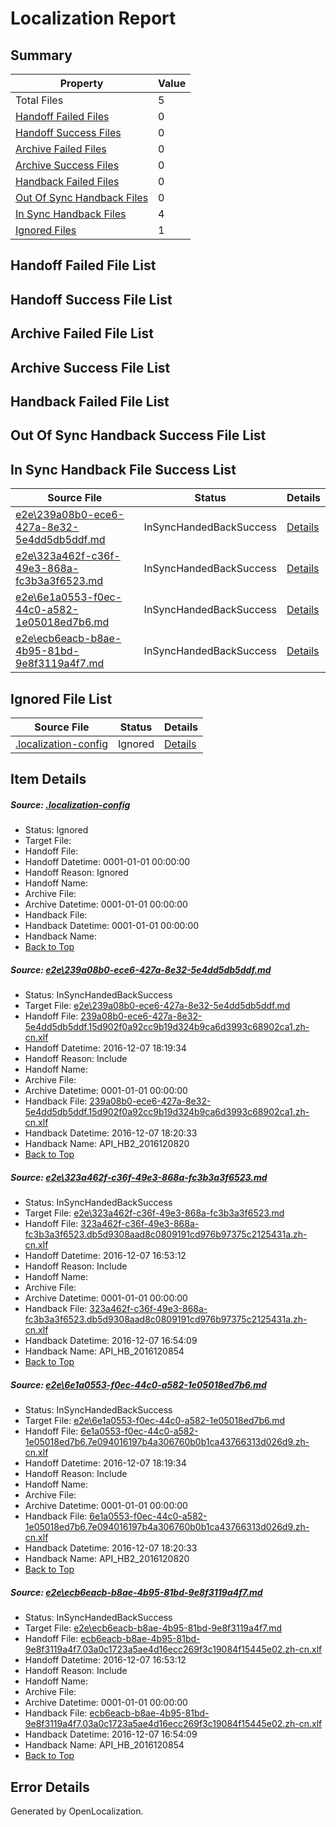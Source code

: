 # <a name='report-top'></a> Localization Report

## Summary
 Property | Value 
 -------- | ----- 
 Total Files | 5
[ Handoff Failed Files ](#handoff-failed-list)| 0
[ Handoff Success Files ](#handoff-success-list)| 0
[ Archive Failed Files ](#archive-failed-list)| 0
[ Archive Success Files ](#archive-success-list)| 0
[ Handback Failed Files ](#handback-failed-list)| 0
[ Out Of Sync Handback Files ](#outofsync-handback-success-list)| 0
[ In Sync Handback Files ](#insync-handback-success-list)| 4
[ Ignored Files ](#ignored-list)| 1

## <a name='handoff-failed-list'></a> Handoff Failed File List

## <a name='handoff-success-list'></a> Handoff Success File List

## <a name='archive-failed-list'></a> Archive Failed File List

## <a name='archive-success-list'></a> Archive Success File List

## <a name='handback-failed-list'></a> Handback Failed File List

## <a name='outofsync-handback-success-list'></a> Out Of Sync Handback Success File List

## <a name='insync-handback-success-list'></a> In Sync Handback File Success List
 Source File | Status | Details 
 ----------- | ------ | ------- 
 [e2e\239a08b0-ece6-427a-8e32-5e4dd5db5ddf.md](https://github.com/OpenLocalizationTestOrg/ol-test0/blob/e09a57838f6bf37b0d0a3100d931426505de359d/e2e/239a08b0-ece6-427a-8e32-5e4dd5db5ddf.md) | InSyncHandedBackSuccess | [Details](#63c8837d8f9022383f6d2c3a0212c2e3c46c4ac91)
 [e2e\323a462f-c36f-49e3-868a-fc3b3a3f6523.md](https://github.com/OpenLocalizationTestOrg/ol-test0/blob/70442f9be640adc2b130e59bc9e81f2090c14720/e2e/323a462f-c36f-49e3-868a-fc3b3a3f6523.md) | InSyncHandedBackSuccess | [Details](#e5ec2726f2b5c4d42bd641c731cac870da71eea52)
 [e2e\6e1a0553-f0ec-44c0-a582-1e05018ed7b6.md](https://github.com/OpenLocalizationTestOrg/ol-test0/blob/e09a57838f6bf37b0d0a3100d931426505de359d/e2e/6e1a0553-f0ec-44c0-a582-1e05018ed7b6.md) | InSyncHandedBackSuccess | [Details](#66959ddb6985ae471c60ac0802ecff3bf1c91a703)
 [e2e\ecb6eacb-b8ae-4b95-81bd-9e8f3119a4f7.md](https://github.com/OpenLocalizationTestOrg/ol-test0/blob/70442f9be640adc2b130e59bc9e81f2090c14720/e2e/ecb6eacb-b8ae-4b95-81bd-9e8f3119a4f7.md) | InSyncHandedBackSuccess | [Details](#c16f7003820fa6fcab2bf3864bc18503a48268174)

## <a name='ignored-list'></a> Ignored File List
 Source File | Status | Details 
 ----------- | ------ | ------- 
 [.localization-config](https://github.com/OpenLocalizationTestOrg/ol-test0/blob/e09a57838f6bf37b0d0a3100d931426505de359d/.localization-config) | Ignored | [Details](#c268a05ecaa7ec85942ed632c29928ee5bd6da8d0)

## Item Details
##### <a name='c268a05ecaa7ec85942ed632c29928ee5bd6da8d0'></a> Source: [.localization-config](https://github.com/OpenLocalizationTestOrg/ol-test0/blob/e09a57838f6bf37b0d0a3100d931426505de359d/.localization-config)
* Status: Ignored
* Target File: 
* Handoff File: 
* Handoff Datetime: 0001-01-01 00:00:00
* Handoff Reason: Ignored
* Handoff Name: 
* Archive File: 
* Archive Datetime: 0001-01-01 00:00:00
* Handback File: 
* Handback Datetime: 0001-01-01 00:00:00
* Handback Name: 
* [Back to Top](#report-top)

##### <a name='63c8837d8f9022383f6d2c3a0212c2e3c46c4ac91'></a> Source: [e2e\239a08b0-ece6-427a-8e32-5e4dd5db5ddf.md](https://github.com/OpenLocalizationTestOrg/ol-test0/blob/e09a57838f6bf37b0d0a3100d931426505de359d/e2e/239a08b0-ece6-427a-8e32-5e4dd5db5ddf.md)
* Status: InSyncHandedBackSuccess
* Target File: [e2e\239a08b0-ece6-427a-8e32-5e4dd5db5ddf.md](https://github.com/OpenLocalizationTestOrg/ol-test0-zhcn/blob/26928711c4d69ae0606c5123197108d2152863e0/e2e/239a08b0-ece6-427a-8e32-5e4dd5db5ddf.md)
* Handoff File: [239a08b0-ece6-427a-8e32-5e4dd5db5ddf.15d902f0a92cc9b19d324b9ca6d3993c68902ca1.zh-cn.xlf](https://github.com/OpenLocalizationTestOrg/ol-test0-handoff/blob/ba67db3836621f5586457972440ec0ec171834b0/ol-handoff/OpenLocalizationTestOrg/ol-test0-zhcn/qimu/ht/239a08b0-ece6-427a-8e32-5e4dd5db5ddf.15d902f0a92cc9b19d324b9ca6d3993c68902ca1.zh-cn.xlf)
* Handoff Datetime: 2016-12-07 18:19:34
* Handoff Reason: Include
* Handoff Name: 
* Archive File: 
* Archive Datetime: 0001-01-01 00:00:00
* Handback File: [239a08b0-ece6-427a-8e32-5e4dd5db5ddf.15d902f0a92cc9b19d324b9ca6d3993c68902ca1.zh-cn.xlf](https://github.com/OpenLocalizationTestOrg/ol-test0-handback/blob/07a1d7dd7142511b3b43462bef5c8b3ac059c843/ol-handback/OpenLocalizationTestOrg/ol-test0-zhcn/qimu/ht/239a08b0-ece6-427a-8e32-5e4dd5db5ddf.15d902f0a92cc9b19d324b9ca6d3993c68902ca1.zh-cn.xlf)
* Handback Datetime: 2016-12-07 18:20:33
* Handback Name: API_HB2_2016120820
* [Back to Top](#report-top)

##### <a name='e5ec2726f2b5c4d42bd641c731cac870da71eea52'></a> Source: [e2e\323a462f-c36f-49e3-868a-fc3b3a3f6523.md](https://github.com/OpenLocalizationTestOrg/ol-test0/blob/70442f9be640adc2b130e59bc9e81f2090c14720/e2e/323a462f-c36f-49e3-868a-fc3b3a3f6523.md)
* Status: InSyncHandedBackSuccess
* Target File: [e2e\323a462f-c36f-49e3-868a-fc3b3a3f6523.md](https://github.com/OpenLocalizationTestOrg/ol-test0-zhcn/blob/27b0dfee00deed575a968a70033be77fc527bb1c/e2e/323a462f-c36f-49e3-868a-fc3b3a3f6523.md)
* Handoff File: [323a462f-c36f-49e3-868a-fc3b3a3f6523.db5d9308aad8c0809191cd976b97375c2125431a.zh-cn.xlf](https://github.com/OpenLocalizationTestOrg/ol-test0-handoff/blob/7770c05073dd71815caf93ce9a21e7e513ab9fd6/ol-handoff/OpenLocalizationTestOrg/ol-test0-zhcn/qimu/ht/323a462f-c36f-49e3-868a-fc3b3a3f6523.db5d9308aad8c0809191cd976b97375c2125431a.zh-cn.xlf)
* Handoff Datetime: 2016-12-07 16:53:12
* Handoff Reason: Include
* Handoff Name: 
* Archive File: 
* Archive Datetime: 0001-01-01 00:00:00
* Handback File: [323a462f-c36f-49e3-868a-fc3b3a3f6523.db5d9308aad8c0809191cd976b97375c2125431a.zh-cn.xlf](https://github.com/OpenLocalizationTestOrg/ol-test0-handback/blob/b342f6a72af161715bb41f1054631d41a52ceb98/ol-handback/OpenLocalizationTestOrg/ol-test0-zhcn/qimu/ht/323a462f-c36f-49e3-868a-fc3b3a3f6523.db5d9308aad8c0809191cd976b97375c2125431a.zh-cn.xlf)
* Handback Datetime: 2016-12-07 16:54:09
* Handback Name: API_HB_2016120854
* [Back to Top](#report-top)

##### <a name='66959ddb6985ae471c60ac0802ecff3bf1c91a703'></a> Source: [e2e\6e1a0553-f0ec-44c0-a582-1e05018ed7b6.md](https://github.com/OpenLocalizationTestOrg/ol-test0/blob/e09a57838f6bf37b0d0a3100d931426505de359d/e2e/6e1a0553-f0ec-44c0-a582-1e05018ed7b6.md)
* Status: InSyncHandedBackSuccess
* Target File: [e2e\6e1a0553-f0ec-44c0-a582-1e05018ed7b6.md](https://github.com/OpenLocalizationTestOrg/ol-test0-zhcn/blob/26928711c4d69ae0606c5123197108d2152863e0/e2e/6e1a0553-f0ec-44c0-a582-1e05018ed7b6.md)
* Handoff File: [6e1a0553-f0ec-44c0-a582-1e05018ed7b6.7e094016197b4a306760b0b1ca43766313d026d9.zh-cn.xlf](https://github.com/OpenLocalizationTestOrg/ol-test0-handoff/blob/ba67db3836621f5586457972440ec0ec171834b0/ol-handoff/OpenLocalizationTestOrg/ol-test0-zhcn/qimu/ht/6e1a0553-f0ec-44c0-a582-1e05018ed7b6.7e094016197b4a306760b0b1ca43766313d026d9.zh-cn.xlf)
* Handoff Datetime: 2016-12-07 18:19:34
* Handoff Reason: Include
* Handoff Name: 
* Archive File: 
* Archive Datetime: 0001-01-01 00:00:00
* Handback File: [6e1a0553-f0ec-44c0-a582-1e05018ed7b6.7e094016197b4a306760b0b1ca43766313d026d9.zh-cn.xlf](https://github.com/OpenLocalizationTestOrg/ol-test0-handback/blob/07a1d7dd7142511b3b43462bef5c8b3ac059c843/ol-handback/OpenLocalizationTestOrg/ol-test0-zhcn/qimu/ht/6e1a0553-f0ec-44c0-a582-1e05018ed7b6.7e094016197b4a306760b0b1ca43766313d026d9.zh-cn.xlf)
* Handback Datetime: 2016-12-07 18:20:33
* Handback Name: API_HB2_2016120820
* [Back to Top](#report-top)

##### <a name='c16f7003820fa6fcab2bf3864bc18503a48268174'></a> Source: [e2e\ecb6eacb-b8ae-4b95-81bd-9e8f3119a4f7.md](https://github.com/OpenLocalizationTestOrg/ol-test0/blob/70442f9be640adc2b130e59bc9e81f2090c14720/e2e/ecb6eacb-b8ae-4b95-81bd-9e8f3119a4f7.md)
* Status: InSyncHandedBackSuccess
* Target File: [e2e\ecb6eacb-b8ae-4b95-81bd-9e8f3119a4f7.md](https://github.com/OpenLocalizationTestOrg/ol-test0-zhcn/blob/27b0dfee00deed575a968a70033be77fc527bb1c/e2e/ecb6eacb-b8ae-4b95-81bd-9e8f3119a4f7.md)
* Handoff File: [ecb6eacb-b8ae-4b95-81bd-9e8f3119a4f7.03a0c1723a5ae4d16ecc269f3c19084f15445e02.zh-cn.xlf](https://github.com/OpenLocalizationTestOrg/ol-test0-handoff/blob/7770c05073dd71815caf93ce9a21e7e513ab9fd6/ol-handoff/OpenLocalizationTestOrg/ol-test0-zhcn/qimu/ht/ecb6eacb-b8ae-4b95-81bd-9e8f3119a4f7.03a0c1723a5ae4d16ecc269f3c19084f15445e02.zh-cn.xlf)
* Handoff Datetime: 2016-12-07 16:53:12
* Handoff Reason: Include
* Handoff Name: 
* Archive File: 
* Archive Datetime: 0001-01-01 00:00:00
* Handback File: [ecb6eacb-b8ae-4b95-81bd-9e8f3119a4f7.03a0c1723a5ae4d16ecc269f3c19084f15445e02.zh-cn.xlf](https://github.com/OpenLocalizationTestOrg/ol-test0-handback/blob/b342f6a72af161715bb41f1054631d41a52ceb98/ol-handback/OpenLocalizationTestOrg/ol-test0-zhcn/qimu/ht/ecb6eacb-b8ae-4b95-81bd-9e8f3119a4f7.03a0c1723a5ae4d16ecc269f3c19084f15445e02.zh-cn.xlf)
* Handback Datetime: 2016-12-07 16:54:09
* Handback Name: API_HB_2016120854
* [Back to Top](#report-top)


## Error Details

Generated by OpenLocalization.
